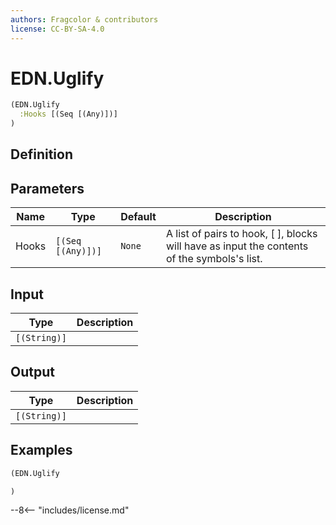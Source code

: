 ```yaml
---
authors: Fragcolor & contributors
license: CC-BY-SA-4.0
---
```



# EDN.Uglify

```clojure
(EDN.Uglify
  :Hooks [(Seq [(Any)])]
)
```


## Definition




## Parameters

| Name | Type | Default | Description |
|------|------|---------|-------------|
| Hooks | `[(Seq [(Any)])]` | `None` | A list of pairs to hook, [<symbol name> <blocks to execute>], blocks will have as input the contents of the symbols's list. |


## Input

| Type | Description |
|------|-------------|
| `[(String)]` |  |


## Output

| Type | Description |
|------|-------------|
| `[(String)]` |  |


## Examples

```clojure
(EDN.Uglify

)
```


--8<-- "includes/license.md"
